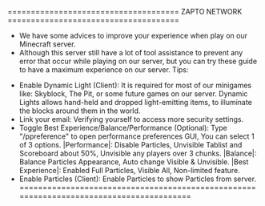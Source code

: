 ===================================== ZAPTO NETWORK =====================================
- We have some advices to improve your experience when play on our Minecraft server.
- Although this server still have a lot of tool assistance to prevent any error that
occur while playing on our server, but you can try these guide to have a maximum experience
on our server.
Tips:
 + Enable Dynamic Light (Client): It is required for most of our minigames like: Skyblock,
The Pit, or some future games on our server. Dynamic Lights allows hand-held and dropped
light-emitting items, to illuminate the blocks around them in the world.
 + Link your email: Verifying yourself to access more security settings.
 + Toggle Best Experience/Balance/Performance (Optional): Type "/ppreference" to open
performance preferences GUI, You can select 1 of 3 options. |Performance|: Disable Particles,
Unvisible Tablist and Scoreboard about 50%, Unvisible any players over 3 chunks.
|Balance|: Balance Particles Appearance, Auto change Visible & Unvisible. |Best Experience|:
Enabled Full Particles, Visible All, Non-limited feature.
 + Enable Particles (Client): Enable Particles to show Particles from server.
========================================================================================
   
